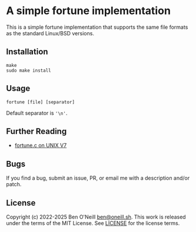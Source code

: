 # A simple fortune implementation

This is a simple fortune implementation that supports the same file
formats as the standard Linux/BSD versions.

## Installation

```
make
sudo make install
```

## Usage

```
fortune [file] [separator]
```

Default separator is `'\n'`.

## Further Reading

* [fortune.c on UNIX V7](https://www.tuhs.org/cgi-bin/utree.pl?file=V7/usr/src/games/fortune.c)

## Bugs

If you find a bug, submit an issue, PR, or email me with a description and/or patch.

## License

Copyright (c) 2022-2025 Ben O'Neill <ben@oneill.sh>. This work is released under the
terms of the MIT License. See [LICENSE](LICENSE) for the license terms.
